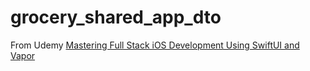 # grocery_shared_app_dto

From Udemy [Mastering Full Stack iOS Development Using SwiftUI and Vapor](https://www.udemy.com/course/full-stack-ios-development-using-swiftui-and-vapor/)

